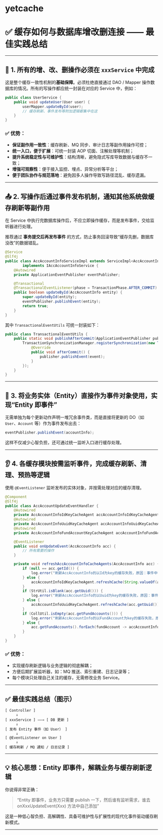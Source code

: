 # yetcache

# ✅ 缓存如何与数据库增改删连接 —— 最佳实践总结

---

## 🔧 1. 所有的增、改、删操作必须在 `xxxService` 中完成

这是整个缓存一致性机制的**基础保障**。必须杜绝直接通过 DAO / Mapper 操作数据库的情况。所有的写操作都应统一封装在对应的 Service 中，例如：

```java
public class UserService {
    public void updateUser(User user) {
        userMapper.updateById(user);
        // 缓存刷新、事件发布等附加逻辑都集中在这
    }
}
```

### ✅ 优势：
- **保证副作用一致性**：缓存刷新、MQ 同步、审计日志等副作用操作可控；
- **统一入口，便于扩展**：可统一封装 AOP 切面、注解处理等机制；
- **提升系统稳定性与可维护性**：结构清晰，避免隐式写库导致数据与缓存不一致；
- **增强可观察性**：便于接入监控、埋点、异常分析等平台；
- **便于团队协作与规范落地**：避免因多人操作导致写路径混乱、缓存遗漏。

---

## 📤 2. 写操作后通过事件发布机制，通知其他系统做缓存刷新等副作用

在 Service 中执行完数据库操作后，不应立即操作缓存，而是发布事件，交给监听器进行处理。

推荐通过 **事务提交后再发布事件** 的方式，防止事务回滚导致“缓存先删，数据库没改”的数据错乱。

```java
@Service
@Slf4j
public class AccAccountInfoServiceImpl extends ServiceImpl<AccAccountInfoMapper, AccAccountInfo>
        implements IAccAccountInfoService {
    @Autowired
    private ApplicationEventPublisher eventPublisher;

    @Transactional
    @TransactionalEventListener(phase = TransactionPhase.AFTER_COMMIT)
    public boolean updateById(AccAccountInfo entity) {
        super.updateById(entity);
        eventPublisher.publishEvent(entity);
        return true;
    }
}

```

其中 `TransactionalEventUtils` 可统一封装如下：

```java
public class TransactionalEventUtils {
    public static void publishAfterCommit(ApplicationEventPublisher publisher, Object event) {
        TransactionSynchronizationManager.registerSynchronization(new TransactionSynchronizationAdapter() {
            @Override
            public void afterCommit() {
                publisher.publishEvent(event);
            }
        });
    }
}
```

---

## 🔁 3. 将业务实体（Entity）直接作为事件对象使用，实现“Entity 即事件”

无需单独为每个更新动作声明一堆冗余事件类，而是直接将更新的 DO（如 `User`、`Account` 等）作为事件发布出去：

```java
eventPublisher.publishEvent(accountInfo);
```

这样不仅减少心智负担，还可通过统一监听入口进行缓存处理。

---

## 👂 4. 各缓存模块按需监听事件，完成缓存刷新、清理、预热等逻辑

使用 `@EventListener` 监听发布的实体对象，并按需处理对应的缓存清理。

```java
@Component
@Slf4j
public class AccAccountUpdateEventHandler {
    @Autowired
    private AccAccountInfoIdKeyCacheAgent accAccountInfoIdKeyCacheAgent;
    @Autowired
    private AccAccountInfoUuidKeyCacheAgent accAccountInfoUuidKeyCacheAgent;
    @Autowired
    private AccAccountInfoFundAccountKeyCacheAgent accAccountInfoFundAccountKeyCacheAgent;

    @EventListener
    public void onUpdateEvent(AccAccountInfo acc) {
        // 所有需要的操作
    }

    private void refreshAccAccountInfoCacheAgents(AccAccountInfo acc) {
        if (null == acc.getId()) {
            log.error("刷新AccAccountInfo的以Id为key的缓存失败，原因：事件中Id为空，请检查缓存一致性！event: {}", JSON.toJSON(acc));
        } else {
            accAccountInfoIdKeyCacheAgent.refreshCache(String.valueOf(acc.getId()));
        }
        if (StrUtil.isBlank(acc.getUuid())) {
            log.error("刷新AccAccountInfo的以Uuid为key的缓存失败，原因：事件中Uuid为空，请检查缓存一致性！event: {}", JSON.toJSON(acc));
        } else {
            accAccountInfoUuidKeyCacheAgent.refreshCache(acc.getUuid());
        }
        if (CollUtil.isEmpty(acc.getFundAccounts())) {
            log.error("刷新AccAccountInfo的以FundAccount为key的缓存失败，原因：事件中FundAccount为空，请检查缓存一致性！event: {}", JSON.toJSON(acc));
        } else {
            acc.getFundAccounts().forEach(fundAccount -> accAccountInfoFundAccountKeyCacheAgent.refreshCache(fundAccount));
        }
    }
}
```

### ✅ 优势：
- 实现缓存刷新逻辑与业务逻辑的彻底解耦；
- 方便后期扩展监听器，如：MQ 推送、索引重建、日志记录等；
- 每个模块只处理自己关注的缓存，无需修改业务 Service。

---

## ✅ 最佳实践总结（图示）

```text
[ Controller ]
     ↓
[ xxxService ] ——→ [ DB 更新 ]
     ↓
[ 发布 Entity 事件（如 User） ]
     ↓
[ @EventListener on User ]
     ↓
[ 缓存刷新 / MQ 通知 / 日志记录 ]
```

---

## 💡 核心思想：Entity 即事件，解耦业务与缓存刷新逻辑

你说得非常正确：

> “Entity 即事件，业务方只需要 publish 一下，然后谁有监听需求，谁去 onXxxUpdateEvent(Xxx) 方法中自己添加”

这是一种低心智负担、高解耦性、具备可维护性与扩展性的现代化事件驱动缓存刷新模式。

---